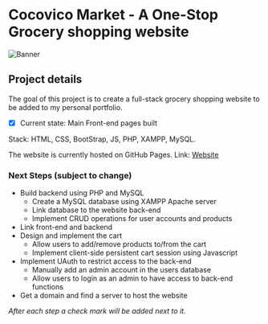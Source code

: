 # Cocovico Market - A One-Stop Grocery shopping website

![Banner](/images/cocovico-market.png)

## Project details

The goal of this project is to create a full-stack grocery shopping website to be added to my personal portfolio. 

- [x] Current state: Main Front-end pages built

Stack: HTML, CSS, BootStrap, JS, PHP, XAMPP, MySQL.

The website is currently hosted on GitHub Pages.
Link: [Website](https://lasource18.github.io/cocovico-market-website/index.html)

### Next Steps (subject to change)

* Build backend using PHP and MySQL
    * Create a MySQL database using XAMPP Apache server
    * Link database to the website back-end
    * Implement CRUD operations for user accounts and products
* Link front-end and backend 
* Design and implement the cart
    * Allow users to add/remove products to/from the cart
    * Implement client-side persistent cart session using Javascript
* Implement UAuth to restrict access to the back-end
    * Manually add an admin account in the users database 
    * Allow users to login as an admin to have access to back-end functions
* Get a domain and find a server to host the website

*After each step a check mark will be added next to it.*

